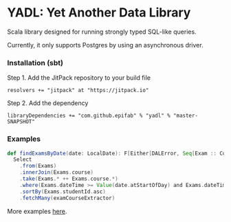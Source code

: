# YADL: Yet Another Data Library

Scala library designed for running strongly typed SQL-like queries.

Currently, it only supports Postgres by using an asynchronous driver.


### Installation (sbt)

Step 1. Add the JitPack repository to your build file

```
resolvers += "jitpack" at "https://jitpack.io"
```

Step 2. Add the dependency

```
libraryDependencies += "com.github.epifab" % "yadl" % "master-SNAPSHOT"	
```


### Examples

```scala
def findExamsByDate(date: LocalDate): F[Either[DALError, Seq[Exam :: Course ::HNil]]] =
  Select
    .from(Exams)
    .innerJoin(Exams.course)
    .take(Exams.* ++ Exams.course.*)
    .where(Exams.dateTime >= Value(date.atStartOfDay) and Exams.dateTime < Value(date.plusDays(1).atStartOfDay))
    .sortBy(Exams.studentId.asc)
    .fetchMany(examCourseExtractor)
```

More examples [here](https://github.com/epifab/yadl/tree/master/src/main/scala/io/epifab/yadl/examples).
